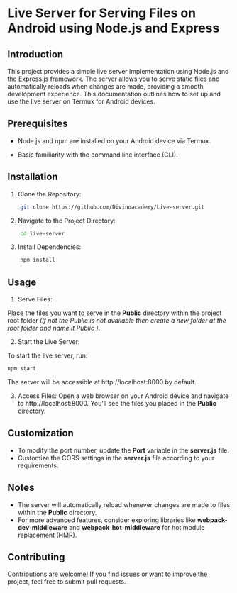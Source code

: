 # Live Server for Serving Files on Android using Node.js and Express

## Introduction

This project provides a simple live server implementation using Node.js and the Express.js framework. The server allows you to serve static files and automatically reloads when changes are made, providing a smooth development experience. This documentation outlines how to set up and use the live server on Termux for Android devices.

## Prerequisites

* Node.js and npm are installed on your Android device via Termux.

* Basic familiarity with the command line interface (CLI).

## Installation

1. Clone the Repository:
``` bash
    git clone https://github.com/Divinoacademy/Live-server.git
```
2. Navigate to the Project Directory:
``` bash
    cd live-server
```
3. Install Dependencies:
``` bash
    npm install
```
## Usage
1. Serve Files:

Place the files you want to serve in the **Public** directory within the project root folder *(If not the Public is not available then create a new folder at the root folder and name it Public )*.

2. Start the Live Server:

To start the live server, run:

``` bash
npm start
```
The server will be accessible at http://localhost:8000 by default.

3. Access Files:
Open a web browser on your Android device and navigate to http://localhost:8000. You'll see the files you placed in the **Public** directory.

## Customization
* To modify the port number, update the **Port** variable in the **server.js** file.
* Customize the CORS settings in the **server.js** file according to your requirements.

## Notes
* The server will automatically reload whenever changes are made to files within the **Public** directory.
* For more advanced features, consider exploring libraries like **webpack-dev-middleware** and **webpack-hot-middleware** for hot module replacement (HMR).

## Contributing
Contributions are welcome! If you find issues or want to improve the project, feel free to submit pull requests.







